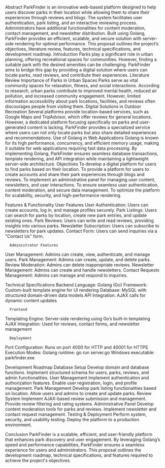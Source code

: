    Abstract
ParkFinder is an innovative web-based platform designed to help users discover parks in their location while allowing them to share their experiences through reviews and blogs. The system facilitates user authentication, park listing, and an interactive reviewing process. Administrators have additional functionalities for content moderation, contact management, and newsletter distribution. Built using Golang, ParkFinder provides an efficient, scalable, and secure solution with server-side rendering for optimal performance. This proposal outlines the project’s objectives, literature review, features, technical specifications, and development roadmap.
   Introduction
Parks play a significant role in urban planning, offering recreational spaces for communities. However, finding a suitable park with the desired amenities can be challenging. ParkFinder aims to bridge this gap by providing a digital solution where users can locate parks, read reviews, and contribute their experiences.
      Literature Review
         Importance of Parks in Urban Spaces
Parks serve as vital community spaces for relaxation, fitness, and social interactions. According to research, urban parks contribute to improved mental health, reduced air pollution, and increased community engagement. However, limited information accessibility about park locations, facilities, and reviews often discourages people from visiting them.
      Digital Solutions in Outdoor Recreation
Several platforms provide location-based services, such as Google Maps and TripAdvisor, which offer reviews for general locations. However, a dedicated platform focusing specifically on parks and user-generated content is lacking. ParkFinder provides a specialized service where users can not only locate parks but also share detailed experiences and recommendations.
      Use of Golang in Web Applications
Golang is known for its high performance, concurrency, and efficient memory usage, making it suitable for web applications requiring fast data processing. By implementing Golang, ParkFinder ensures seamless database transactions, template rendering, and API integration while maintaining a lightweight server-side architecture.
      Objectives
To develop a digital platform for users to find parks based on their location.
To provide a platform for users to create accounts and share their park experiences through blogs and reviews.
To implement an administrative panel for managing user content, newsletters, and user interactions.
To ensure seamless user authentication, content moderation, and secure data management.
To optimize the platform for scalability, security, and high-performance rendering.

Features & Functionality
      User Features
User Authentication: Users can create accounts, log in, and manage profiles securely.
Park Listings: Users can search for parks by location, create new park entries, and update existing ones.
Park Reviews: Users can write and read reviews, providing insights into various parks.
Newsletter Subscription: Users can subscribe to newsletters for park updates.
Contact Form: Users can send inquiries via a "Contact Us" form.

      Administrator Features
User Management: Admins can create, view, authenticate, and manage users.
Park Management: Admins can create, update, and delete parks.
Review Moderation: Admins can delete inappropriate reviews.
Newsletter Management: Admins can create and handle newsletters.
Contact Requests Management: Admins can manage and respond to inquiries.

Technical Specifications
      Backend
Language: Golang (Go)
Framework: Custom-built template engine for UI rendering
Database: MySQL with structured domain-driven data models
API Integration: AJAX calls for dynamic content updates

      Frontend
Templating Engine: Server-side rendering using Go’s built-in templating
AJAX Integration: Used for reviews, contact forms, and newsletter management

      Deployment
Port Configuration: Runs on port 4000 for HTTP and 40001 for HTTPS
Execution Modes:
        Golang runtime: go run server.go
        Windows executable: parkfinder.exe

Development Roadmap
    Database Setup
        Develop domain and database functions.
        Implement structured schema for users, parks, reviews, and admin functionalities.
    User Management
        Implement authentication and authorization features.
        Enable user registration, login, and profile management.
    Park Management
        Develop park listing functionalities based on location.
        Allow users and admins to create and update parks.
    Review System
        Implement AJAX-based review submission and management.
        Provide review filtering and rating systems.
    Administrative Panel
        Develop content moderation tools for parks and reviews.
        Implement newsletter and contact request management.
    Testing & Deployment
        Perform system, security, and usability testing.
        Deploy the platform to a production environment.

Conclusion
ParkFinder is a scalable, efficient, and user-friendly platform that enhances park discovery and user engagement. By leveraging Golang’s speed and performance capabilities, ParkFinder ensures a seamless experience for users and administrators. This proposal outlines the development roadmap, technical specifications, and features required to achieve the project's objectives.